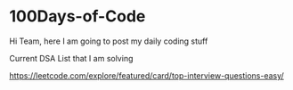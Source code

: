 # 100Days-of-Code
Hi Team, here I am going to post my daily coding stuff

Current DSA List that I am solving 

https://leetcode.com/explore/featured/card/top-interview-questions-easy/
